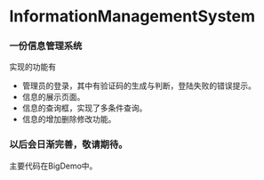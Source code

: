 # InformationManagementSystem
### 一份信息管理系统
实现的功能有
* 管理员的登录，其中有验证码的生成与判断，登陆失败的错误提示。
* 信息的展示页面。
* 信息的查询框，实现了多条件查询。
* 信息的增加删除修改功能。
### 以后会日渐完善，敬请期待。
主要代码在BigDemo中。
